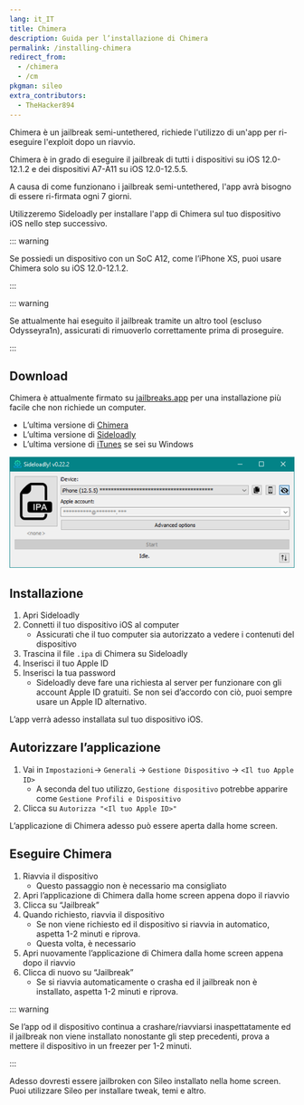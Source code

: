 ```yaml
---
lang: it_IT
title: Chimera
description: Guida per l’installazione di Chimera
permalink: /installing-chimera
redirect_from:
  - /chimera
  - /cm
pkgman: sileo
extra_contributors:
  - TheHacker894
---
```


Chimera è un <router-link to="/types-of-jailbreak/#semi-untethered-jailbreaks">jailbreak semi-untethered</router-link>, richiede l'utilizzo di un'app per ri-eseguire l'exploit dopo un riavvio.

Chimera è in grado di eseguire il jailbreak di tutti i dispositivi su iOS 12.0-12.1.2 e dei dispositivi A7-A11 su iOS 12.0-12.5.5.

A causa di come funzionano i jailbreak semi-untethered, l'app avrà bisogno di essere <router-link to="/resigning-apps">ri-firmata</router-link> ogni 7 giorni.

Utilizzeremo Sideloadly per installare l'app di Chimera sul tuo dispositivo iOS nello step successivo.

::: warning

Se possiedi un dispositivo con un SoC A12, come l’iPhone XS, puoi usare Chimera solo su iOS 12.0-12.1.2.

:::

::: warning

Se attualmente hai eseguito il jailbreak tramite un altro tool (escluso Odysseyra1n), assicurati di <router-link to="/restoring-rootfs">rimuoverlo correttamente</router-link> prima di proseguire.

:::

## Download

<div class="custom-container tip" id="ifJailbreaksAppSigned"><p>
Chimera è attualmente firmato su <a href="https://jailbreaks.app/" target="_blank">jailbreaks.app</a> per una installazione più facile che non richiede un computer.
</p></div>

- L’ultima versione di [Chimera](https://chimera.coolstar.org/)
- L’ultima versione di [Sideloadly](https://sideloadly.io/)
- L’ultima versione di [iTunes](https://www.apple.com/itunes/download/win32) se sei su Windows

![Uno screenshot dell’applicazione di Sideloadly (Windows)](/assets/images/sideloadly_win.png)

## Installazione

1. Apri Sideloadly
1. Connetti il tuo dispositivo iOS al computer
    - Assicurati che il tuo computer sia autorizzato a vedere i contenuti del dispositivo
1. Trascina il file `.ipa` di Chimera su Sideloadly
1. Inserisci il tuo Apple ID
1. Inserisci la tua password
    - Sideloadly deve fare una richiesta al server per funzionare con gli account Apple ID gratuiti. Se non sei d’accordo con ciò, puoi sempre usare un Apple ID alternativo.

L’app verrà adesso installata sul tuo dispositivo iOS.

## Autorizzare l’applicazione

1. Vai in `Impostazioni`-> `Generali` -> `Gestione Dispositivo` -> `<Il tuo Apple ID>`
    - A seconda del tuo utilizzo, `Gestione dispositivo` potrebbe apparire come `Gestione Profili e Dispositivo`
1. Clicca su `Autorizza "<Il tuo Apple ID>"`

L’applicazione di Chimera adesso può essere aperta dalla home screen.


## Eseguire Chimera

1. Riavvia il dispositivo
    - Questo passaggio non è necessario ma consigliato
1. Apri l’applicazione di Chimera dalla home screen appena dopo il riavvio
1. Clicca su “Jailbreak”
1. Quando richiesto, riavvia il dispositivo
    - Se non viene richiesto ed il dispositivo si riavvia in automatico, aspetta 1-2 minuti e riprova.
    - Questa volta, è necessario
1. Apri nuovamente l’applicazione di Chimera dalla home screen appena dopo il riavvio
1. Clicca di nuovo su “Jailbreak”
    - Se si riavvia automaticamente o crasha ed il jailbreak non è installato, aspetta 1-2 minuti e riprova.

::: warning

Se l’app od il dispositivo continua a crashare/riavviarsi inaspettatamente ed il jailbreak non viene installato nonostante gli step precedenti, prova a mettere il dispositivo in un freezer per 1-2 minuti.

:::

Adesso dovresti essere jailbroken con Sileo installato nella home screen. Puoi utilizzare Sileo per installare <router-link to="/faq/#what-are-tweaks">tweak</router-link>, temi e altro.
